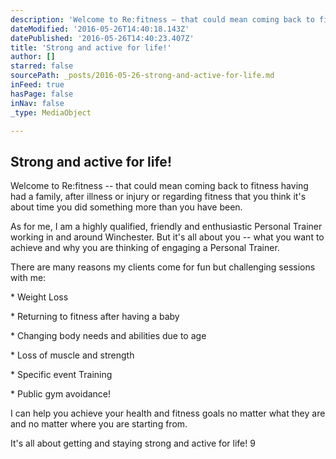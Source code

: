 ```yaml
---
description: 'Welcome to Re:fitness – that could mean coming back to fitness having had a family, after illness or injury or regarding fitness that you think it’s about time you did something more than you have been.'
dateModified: '2016-05-26T14:40:18.143Z'
datePublished: '2016-05-26T14:40:23.407Z'
title: 'Strong and active for life!'
author: []
starred: false
sourcePath: _posts/2016-05-26-strong-and-active-for-life.md
inFeed: true
hasPage: false
inNav: false
_type: MediaObject

---
```

<article style=""><h1>Strong and active for life!</h1></article>

Welcome to Re:fitness -- that could mean coming back to fitness having had a family, after illness or injury or regarding fitness that you think it's about time you did something more than you have been.

As for me, I am a highly qualified, friendly and enthusiastic Personal Trainer working in and around Winchester. But it's all about you -- what you want to achieve and why you are thinking of engaging a Personal Trainer.

There are many reasons my clients come for fun but challenging sessions with me:

\* Weight Loss

\* Returning to fitness after having a baby

\* Changing body needs and abilities due to age

\* Loss of muscle and strength

\* Specific event Training

\* Public gym avoidance!

I can help you achieve your health and fitness goals no matter what they are and no matter where you are starting from.

It's all about getting and staying strong and active for life! 9